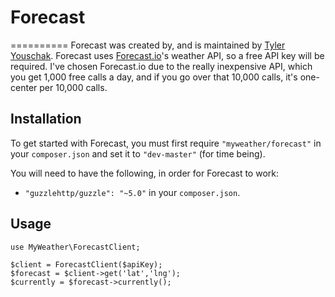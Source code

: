# Forecast
==========
Forecast was created by, and is maintained by [Tyler Youschak](https://tjyouschak.me). Forecast uses [Forecast.io](http://forcast.io)'s weather API, so a free API key will be required. I've chosen Forecast.io due to the really inexpensive API, which you get 1,000 free calls a day, and if you go over that 10,000 calls, it's one-center per 10,000 calls.
## Installation
To get started with Forecast, you must first require `"myweather/forecast"` in your `composer.json` and set it to `"dev-master"` (for time being).

You will need to have the following, in order for Forecast to work:
* `"guzzlehttp/guzzle": "~5.0"` in your `composer.json`.
## Usage
```
use MyWeather\ForecastClient;

$client = ForecastClient($apiKey);
$forecast = $client->get('lat','lng');
$currently = $forecast->currently();

```
